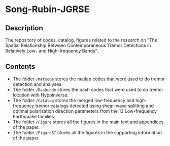 # Song-Rubin-JGRSE

## Description 
The repository of codes, catalog, figures related to the research on "The Spatial Relationship Between Contemporaneous Tremor Detections in Relatively Low- and High-frequency Bands".

## Contents
* The folder `/Matcode` stores the matlab codes that were used to do tremor detection and analyses.
* The folder `/Bashcode` stores the bash codes that were used to do tremor location with Hypoinverse.
* The folder `/Catalog` stores the merged low-frequency and high-frequency tremor catalogs detected using shear-wave splitting and optimal polarization direction parameters from the 13 Low-frequency Earthquake families.
* The folder `/Figure` stores all the figures in the main text and appendices of the paper.
* The folder `/FigureSI` stores all the figures in the supporting information of the paper.
